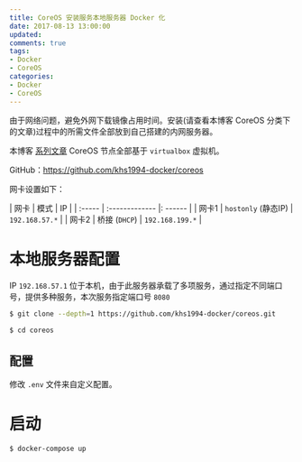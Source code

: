 ```yaml
---
title: CoreOS 安装服务本地服务器 Docker 化
date: 2017-08-13 13:00:00
updated:
comments: true
tags:
- Docker
- CoreOS
categories:
- Docker
- CoreOS
---
```


由于网络问题，避免外网下载镜像占用时间。安装(请查看本博客 CoreOS 分类下的文章)过程中的所需文件全部放到自己搭建的内网服务器。

本博客 [系列文章](https://www.khs1994.com/categories/Docker/CoreOS/) CoreOS 节点全部基于 `virtualbox` 虚拟机。

GitHub：https://github.com/khs1994-docker/coreos

<!--more-->

网卡设置如下：


| 网卡    | 模式                 | IP              |
| :----- | :-------------       |: ------         |
| 网卡1   | `hostonly` (静态IP)  | `192.168.57.*`  |
| 网卡2   | 桥接 (`DHCP`)        | `192.168.199.*` |

# 本地服务器配置

IP `192.168.57.1` 位于本机，由于此服务器承载了多项服务，通过指定不同端口号，提供多种服务，本次服务指定端口号 `8080`

```bash
$ git clone --depth=1 https://github.com/khs1994-docker/coreos.git

$ cd coreos
```

## 配置  

修改 `.env` 文件来自定义配置。

# 启动

```bash
$ docker-compose up
```
